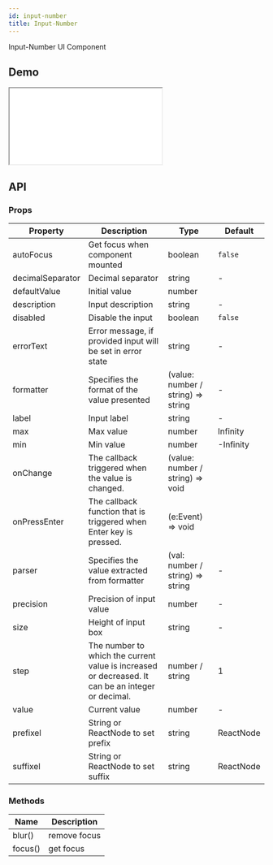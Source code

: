 ```yaml
---
id: input-number
title: Input-Number
---
```


Input-Number UI Component

## Demo

<iframe src="/storybook-static/iframe.html?id=components-input-number--default"></iframe>

## API

### Props

| Property         | Description                                                                                       | Type                               | Default   |
| ---------------- | ------------------------------------------------------------------------------------------------- | ---------------------------------- | --------- |
| autoFocus        | Get focus when component mounted                                                                  | boolean                            |`false`    |
| decimalSeparator | Decimal separator                                                                                 | string                             | -         |
| defaultValue     | Initial value                                                                                     | number                             |
| description      | Input description                                                                                 | string                             | -         |
| disabled         | Disable the input                                                                                 | boolean                            |`false`    |
| errorText        | Error message, if provided input will be set in error state                                       | string                             | -         |
| formatter        | Specifies the format of the value presented                                                       | (value: number / string) => string | -         |
| label            | Input label                                                                                       | string                             | -         |
| max              | Max value                                                                                         | number                             | Infinity  |
| min              | Min value                                                                                         | number                             | -Infinity |
| onChange         | The callback triggered when the value is changed.                                                 | (value: number / string) => void   |
| onPressEnter     | The callback function that is triggered when Enter key is pressed.                                | (e:Event) => void                  |
| parser           | Specifies the value extracted from formatter                                                      | (val: number / string) => string   | -         |
| precision        | Precision of input value                                                                          | number                             | -         |
| size             | Height of input box                                                                               | string                             | -         |
| step             | The number to which the current value is increased or decreased. It can be an integer or decimal. | number / string                    | 1         |
| value            | Current value                                                                                     | number                             | -         |
| prefixel        | String or ReactNode to set prefix                                                                  | string | ReactNode   | -          |
| suffixel        | String or ReactNode to set suffix                                                                  | string | ReactNode   | -          |

### Methods

| Name    | Description  |
| ------- | ------------ |
| blur()  | remove focus |
| focus() | get focus    |
